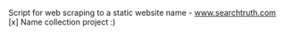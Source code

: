 Script for web scraping to a static website name - www.searchtruth.com <br>
[x] Name collection project :)
